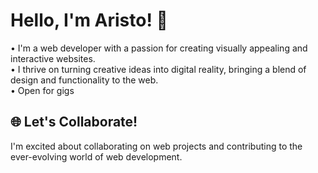 # Hello, I'm Aristo! 👋

• I'm a web developer with a passion for creating visually appealing and interactive websites.  
• I thrive on turning creative ideas into digital reality, bringing a blend of design and functionality to the web.    
• Open for gigs

## 🌐 Let's Collaborate!

I'm excited about collaborating on web projects and contributing to the ever-evolving world of web development.

